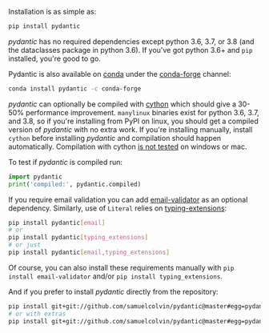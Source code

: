 Installation is as simple as:

```py
pip install pydantic
```

*pydantic* has no required dependencies except python 3.6, 3.7, or 3.8 (and the dataclasses package in python 3.6).
If you've got python 3.6+ and `pip` installed, you're good to go.

Pydantic is also available on [conda](https://www.anaconda.com) under the [conda-forge](https://conda-forge.org)
channel:

```bash
conda install pydantic -c conda-forge
```

*pydantic* can optionally be compiled with [cython](https://cython.org/) which should give a 30-50% performance
improvement. `manylinux` binaries exist for python 3.6, 3.7, and 3.8, so if you're installing from PyPI on linux, you
should get a compiled version of *pydantic* with no extra work. If you're installing manually, install `cython`
before installing *pydantic* and compilation should happen automatically. Compilation with cython
[is not tested](https://github.com/samuelcolvin/pydantic/issues/555) on windows or mac.

To test if *pydantic* is compiled run:

```py
import pydantic
print('compiled:', pydantic.compiled)
```

If you require email validation you can add [email-validator](https://github.com/JoshData/python-email-validator)
as an optional dependency. Similarly, use of `Literal` relies on
[typing-extensions](https://pypi.org/project/typing-extensions/):

```bash
pip install pydantic[email]
# or
pip install pydantic[typing_extensions]
# or just
pip install pydantic[email,typing_extensions]
```

Of course, you can also install these requirements manually with `pip install email-validator` and/or `pip install typing_extensions`.

And if you prefer to install *pydantic* directly from the repository:
```bash
pip install git+git://github.com/samuelcolvin/pydantic@master#egg=pydantic
# or with extras
pip install git+git://github.com/samuelcolvin/pydantic@master#egg=pydantic[email,typing_extensions]
```
